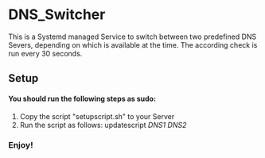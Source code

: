 # DNS_Switcher

This is a Systemd managed Service to switch between two predefined DNS Severs, depending on which is available at the time.
The according check is run every 30 seconds.

## Setup
#### You should run the following steps as sudo: 

1. Copy the script "setupscript.sh" to your Server
2. Run the script as follows: updatescript *DNS1* *DNS2*



### Enjoy!

